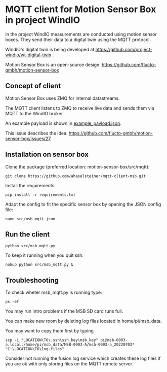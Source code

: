 # MQTT client for Motion Sensor Box in project WindIO

In the project WindIO measurements are conducted using motion sensor boxes. They send their data to a digital twin using the MQTT protocol.

WindIO's digital twin is being developed at https://github.com/project-windio/wt-digital-twin .

Motion Sensor Box is an open-source design: https://github.com/flucto-gmbh/motion-sensor-box

## Concept of client

Motion Sensor Box uses ZMQ for internal datastreams.

The MQTT client  listens to ZMQ to receive live data and sends them via MQTT to the WindIO broker.

An example payload is shown in [example_payload.json](example_payload.json).

This issue describes the idea: https://github.com/flucto-gmbh/motion-sensor-box/issues/27

## Installation on sensor box

Clone the package (preferred location: motion-sensor-box/src/mqtt):

```
git clone https://github.com/ahaselsteiner/mqtt-client-msb.git
```

Install the requirements:

```
pip install -r requirements.txt
```

Adapt the config to fit the specific sensor box by opening the JSON config file:

```
nano src/msb_mqtt.json
```

## Run the client

```
python src/msb_mqtt.py
```

To keep it running when you quit ssh:

```
nohup python src/msb_mqtt.py &
```


## Troubleshooting

To check wheter msb_mqtt.py is running type:

```
ps -ef
```

You may run intro problems if the MSB SD card runs full.

You can make new room by deleting log files located in home/pi/msb_data.

You may want to copy them first by typing

```
scp -i "LOCATION\TO\.ssh\ssh_key\msb_key" pi@msb-0003-a.local:/home/pi/msb_data/MSB-0003-A/msb-0003-a_20220703* "C:\LOCATION\TO\log-files"
```

Consider not running the fusion log service which creates these log files if you are ok with only storing files on the MQTT remote server.
